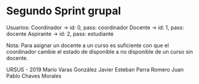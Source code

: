 # Segundo Sprint grupal

Usuarios:
Coordinador -> id: 0, pass: coordinador
Docente -> id: 1, pass: docente
Aspirante -> id: 2, pass: estudiante

Nota: Para asignar un docente a un curso es suficiente con que el coordinador cambie el estado de disponible a no disponible de un curso sin docente. 

URSUS - 2019
    Mario Varas González
    Javier Esteban Parra Romero
    Juan Pablo Chaves Morales
